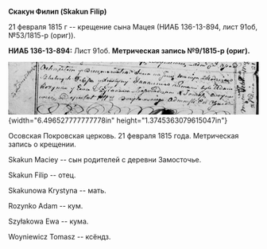 **Скакун Филип (Skakun Filip)**

21 февраля 1815 г -- крещение сына Мацея (НИАБ 136-13-894, лист 91об,
№53/1815-р (ориг)).

**НИАБ 136-13-894:** Лист 91об. **Метрическая запись №9/1815-р (ориг).**

![](./media/6ceeeb6323b68b0a62fb9ea6280b09273117485d.png){width="6.496527777777778in"
height="1.3745363079615047in"}

Осовская Покровская церковь. 21 февраля 1815 года. Метрическая запись о
крещении.

Skakun Maciey -- сын родителей с деревни Замосточье.

Skakun Filip -- отец.

Skakunowa Krystyna -- мать.

Rozynko Adam -- кум.

Szyłakowa Ewa -- кума.

Woyniewicz Tomasz -- ксёндз.
